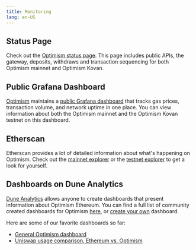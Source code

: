 ```yaml
---
title: Monitoring
lang: en-US
---
```


## Status Page

Check out the [Optimism status page](https://optimism.instatus.com/).
This page includes public APIs, the gateway, deposits, withdraws and transaction sequencing for both Optimism mainnet and Optimism Kovan.

## Public Grafana Dashboard

[Optimism](https://optimism.io) maintains a [public Grafana dashboard](https://public-grafana.optimism.io/d/9hkhMxn7z/public-dashboard?orgId=1&refresh=5m) that tracks gas prices, transaction volume, and network uptime in one place.
You can view information about both the Optimism mainnet and the Optimism Kovan testnet on this dashboard.

## Etherscan

Etherscan provides a lot of detailed information about what's happening on Optimism.
Check out the [mainnet explorer](https://optimistic.etherscan.io/) or the [testnet explorer](https://kovan-optimistic.etherscan.io/) to get a look for yourself.

## Dashboards on Dune Analytics

[Dune Analytics](https://dune.xyz) allows anyone to create dashboards that present information about Optimism Ethereum.
You can find a full list of community created dashboards for Optimism [here](https://dune.xyz/browse/dashboards?q=optimism), or [create your own](https://docs.dune.xyz/#queries) dashboard.

Here are some of our favorite dashboards so far:

- [General Optimism dashboard](https://dune.xyz/Marcov/Optimism-Ethereum)
- [Uniswap usage comparison, Ethereum vs. Optimism](https://dune.xyz/msilb7/Uniswap-v3-Usage-Comparison-on-Ethereum-vs-Optimism-(OVM-2.0))
